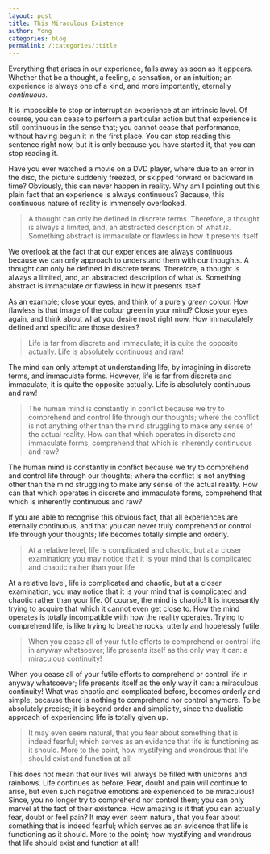 ```yaml
---
layout: post
title: This Miraculous Existence
author: Yong
categories: blog
permalink: /:categories/:title
---
```

Everything that arises in our experience, falls away as soon as it appears. Whether that be a thought, a feeling, a sensation, or an intuition; an experience is always one of a kind, and more importantly, eternally *continuous*. 

It is impossible to stop or interrupt an experience at an intrinsic level. Of course, you can cease to perform a particular action but that experience is still continuous in the sense that; you cannot cease that performance, without having begun it in the first place. You can stop reading this sentence right now, but it is only because you have started it, that you can stop reading it.

Have you ever watched a movie on a DVD player, where due to an error in the disc, the picture suddenly freezed, or skipped forward or backward in time? Obviously, this can never happen in reality. Why am I pointing out this plain fact that an experience is always continuous? Because, this continuous nature of reality is immensely overlooked.

> A thought can only be defined in discrete terms. Therefore, a thought is always a limited, and, an abstracted description of what *is*. Something abstract is immaculate or flawless in how it presents itself

We overlook at the fact that our experiences are always continuous because we can only approach to understand them with our thoughts. A thought can only be defined in discrete terms. Therefore, a thought is always a limited, and, an abstracted description of what *is*. Something abstract is immaculate or flawless in how it presents itself. 

As an example; close your eyes, and think of a purely *green* colour. How flawless is that image of the colour green in your mind? Close your eyes again, and think about what you desire most right now. How immaculately defined and specific are those desires?

> Life is far from discrete and immaculate; it is quite the opposite actually. Life is absolutely continuous and raw!

The mind can only attempt at understanding life, by imagining in discrete terms, and immaculate forms. However, life is far from discrete and immaculate; it is quite the opposite actually. Life is absolutely continuous and raw! 

> The human mind is constantly in conflict because we try to comprehend and control life through our thoughts; where the conflict is not anything other than the mind struggling to make any sense of the actual reality. How can that which operates in discrete and immaculate forms, comprehend that which is inherently continuous and raw?

The human mind is constantly in conflict because we try to comprehend and control life through our thoughts; where the conflict is not anything other than the mind struggling to make any sense of the actual reality. How can that which operates in discrete and immaculate forms, comprehend that which is inherently continuous and raw?

If you are able to recognise this obvious fact, that all experiences are eternally continuous, and that you can never truly comprehend or control life through your thoughts; life becomes totally simple and orderly.

> At a relative level, life is complicated and chaotic, but at a closer examination; you may notice that it is your mind that is complicated and chaotic rather than your life

At a relative level, life is complicated and chaotic, but at a closer examination; you may notice that it is your mind that is complicated and chaotic rather than your life. Of course, the mind is chaotic! It is incessantly trying to acquire that which it cannot even get close to. How the mind operates is totally incompatible with how the reality operates. Trying to comprehend life, is like trying to breathe rocks; utterly and hopelessly futile.  

> When you cease all of your futile efforts to comprehend or control life in anyway whatsoever; life presents itself as the only way it can: a miraculous continuity!

When you cease all of your futile efforts to comprehend or control life in anyway whatsoever; life presents itself as the only way it can: a miraculous continuity! What was chaotic and complicated before, becomes orderly and simple, because there is nothing to comprehend nor control anymore. To be absolutely precise; it is beyond order and simplicity, since the dualistic approach of experiencing life is totally given up.

> It may even seem natural, that you fear about something that is indeed fearful; which serves as an evidence that life is functioning as it should. More to the point, how mystifying and wondrous that life should exist and function at all!

This does not mean that our lives will always be filled with unicorns and rainbows. Life continues as before. Fear, doubt and pain will continue to arise, but even such negative emotions are experienced to be miraculous! Since, you no longer try to comprehend nor control them; you can only marvel at the fact of their existence. How amazing is it that you can actually fear, doubt or feel pain? It may even seem natural, that you fear about something that is indeed fearful; which serves as an evidence that life is functioning as it should. More to the point; how mystifying and wondrous that life should exist and function at all!